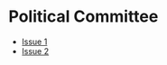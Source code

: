 # Political Committee

- [Issue 1](/committees/political/issue1)
- [Issue 2](/committees/political/issue2)
